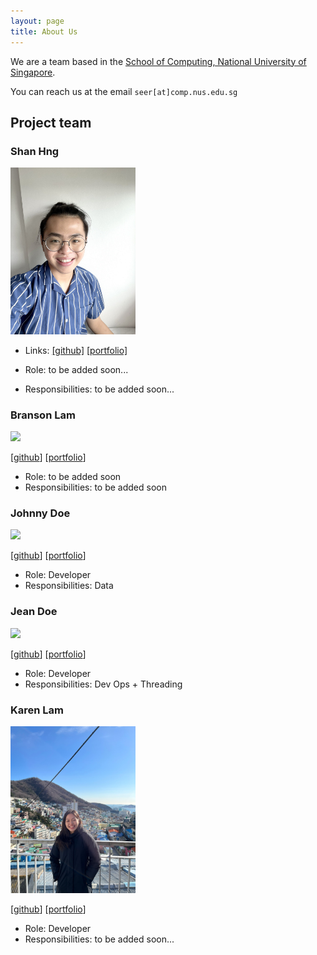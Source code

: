```yaml
---
layout: page
title: About Us
---
```


We are a team based in the [School of Computing, National University of Singapore](http://www.comp.nus.edu.sg).

You can reach us at the email `seer[at]comp.nus.edu.sg`

## Project team

### Shan Hng

<img src="images/shanhng.png" width="200px">

* Links: [[github]](https://github.com/shanhng)
[[portfolio]](team/shanhng.md)

* Role: to be added soon...
* Responsibilities: to be added soon...

### Branson Lam

<img src="images/johndoe.png" width="200px">

[[github](http://github.com/bransonlj)]
[[portfolio](team/bransonlj.md)]

* Role: to be added soon
* Responsibilities: to be added soon

### Johnny Doe

<img src="images/johndoe.png" width="200px">

[[github](http://github.com/johndoe)] [[portfolio](team/johndoe.md)]

* Role: Developer
* Responsibilities: Data

### Jean Doe

<img src="images/johndoe.png" width="200px">

[[github](http://github.com/johndoe)]
[[portfolio](team/johndoe.md)]

* Role: Developer
* Responsibilities: Dev Ops + Threading

### Karen Lam

<img src="images/karen-lam.png" width="200px">

[[github](https://github.com/Karen-Lam)]
[[portfolio](team/karen-lam.md)]

* Role: Developer
* Responsibilities: to be added soon...
